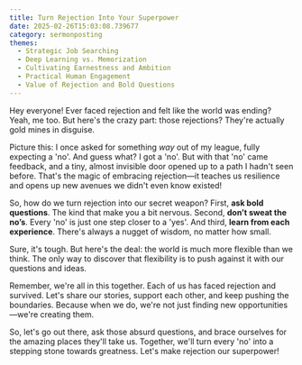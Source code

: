 ```yaml
---
title: Turn Rejection Into Your Superpower
date: 2025-02-26T15:03:08.739677
category: sermonposting
themes:
  - Strategic Job Searching
  - Deep Learning vs. Memorization
  - Cultivating Earnestness and Ambition
  - Practical Human Engagement
  - Value of Rejection and Bold Questions
---
```

Hey everyone! Ever faced rejection and felt like the world was ending? Yeah, me too. But here's the crazy part: those rejections? They're actually gold mines in disguise. 

Picture this: I once asked for something *way* out of my league, fully expecting a 'no'. And guess what? I got a 'no'. But with that 'no' came feedback, and a tiny, almost invisible door opened up to a path I hadn't seen before. That's the magic of embracing rejection—it teaches us resilience and opens up new avenues we didn't even know existed!

So, how do we turn rejection into our secret weapon? First, **ask bold questions**. The kind that make you a bit nervous. Second, **don’t sweat the no’s**. Every 'no' is just one step closer to a 'yes'. And third, **learn from each experience**. There's always a nugget of wisdom, no matter how small.

Sure, it's tough. But here's the deal: the world is much more flexible than we think. The only way to discover that flexibility is to push against it with our questions and ideas. 

Remember, we're all in this together. Each of us has faced rejection and survived. Let's share our stories, support each other, and keep pushing the boundaries. Because when we do, we're not just finding new opportunities—we're creating them.

So, let's go out there, ask those absurd questions, and brace ourselves for the amazing places they'll take us. Together, we'll turn every 'no' into a stepping stone towards greatness. Let's make rejection our superpower!